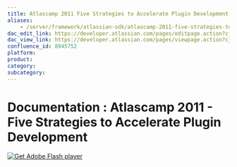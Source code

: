 ```yaml
---
title: Atlascamp 2011 Five Strategies to Accelerate Plugin Development 8945752
aliases:
    - /server/framework/atlassian-sdk/atlascamp-2011-five-strategies-to-accelerate-plugin-development-8945752.html
dac_edit_link: https://developer.atlassian.com/pages/editpage.action?cjm=wozere&pageId=8945752
dac_view_link: https://developer.atlassian.com/pages/viewpage.action?cjm=wozere&pageId=8945752
confluence_id: 8945752
platform:
product:
category:
subcategory:
---
```

# Documentation : Atlascamp 2011 - Five Strategies to Accelerate Plugin Development

[![Get Adobe Flash player](https://www.adobe.com/images/shared/download_buttons/get_flash_player.gif)](https://get.adobe.com/flashplayer/)

















































































































































































































































































































